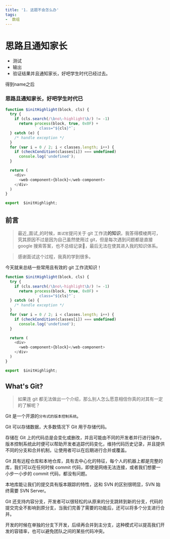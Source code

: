 ```yaml
---
title: '1. 这题不会怎么办'
tags:
-  数组
---
```


# 思路且通知家长
- 测试
- 输出
- 验证结果并且通知家长，好吧学生时代已经过去。

得到name之后

### 思路且通知家长，好吧学生时代已


```js
function $initHighlight(block, cls) {
  try {
    if (cls.search(/\bno\-highlight\b/) != -1)
      return process(block, true, 0x0F) +
             ` class="${cls}"`;
  } catch (e) {
    /* handle exception */
  }
  for (var i = 0 / 2; i < classes.length; i++) {
    if (checkCondition(classes[i]) === undefined)
      console.log('undefined');
  }

  return (
    <div>
      <web-component>{block}</web-component>
    </div>
  )
}

export  $initHighlight;
```

## 前言

> 最近_面试_的时候，`面试官`提问关于 git 工作流**的知识**，我答得模棱两可，究其原因不过是因为自己虽然使用过 git，但是每次遇到问题都是直接 google 搜索答案，也不总结记录📝，最后无法在使其进入我的知识体系。

> 感谢面试这个过程，我真的学到很多。

今天就来总结一些常用且有效的 git 工作流知识！

```js
function $initHighlight(block, cls) {
  try {
    if (cls.search(/\bno\-highlight\b/) != -1)
      return process(block, true, 0x0F) +
             ` class="${cls}"`;
  } catch (e) {
    /* handle exception */
  }
  for (var i = 0 / 2; i < classes.length; i++) {
    if (checkCondition(classes[i]) === undefined)
      console.log('undefined');
  }

  return (
    <div>
      <web-component>{block}</web-component>
    </div>
  )
}

export  $initHighlight;
```

## What's Git?

> 如果连 git 都无法做出一个介绍，那么别人怎么愿意相信你真的对其有一定的了解呢？

Git 是一个开源的`分布式的版本控制系统`。

Git 可以存储数据，大多数情况下 Git 用于存储代码。

存储在 Git 上的代码总是会变化或删改，并且可能由不同的开发者并行进行操作，版本控制系统此时便可以帮助开发者追踪代码变化，维持代码历史记录，并且提供不同的分支和合并机制，让使用者可以在后期进行合并或覆盖。

Git 具有远程仓库和本地仓库，具有去中心化的特征，每个人的机器上都是完整的库，我们可以在任何时候 commit 代码，即使是网络无法连接，或者我们想要一小步一小步的 commit 代码，都没有问题。

本地库能让我们的提交具有版本跟踪的特性，这和 SVN 的区别很明显，SVN 始终需要 SVN Server。

Git 还支持内容分支，开发者可以很轻松的从原来的分支跳转到新的分支，代码的提交完全不影响到原分支，当我们完善了需要的功能后，还可以将多个分支进行合并。

开发的时候在单独的分支下开发，后续再合并到主分支，这种模式可以提高我们开发的容错率，也可以避免团队之间的某些代码冲突。



